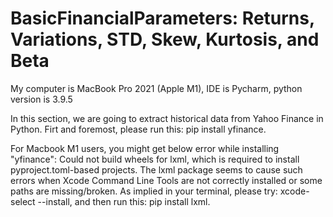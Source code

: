 # BasicFinancialParameters: Returns, Variations, STD, Skew, Kurtosis, and Beta
My computer is MacBook Pro 2021 (Apple M1), IDE is Pycharm, python version is 3.9.5

In this section, we are going to extract historical data from Yahoo Finance in Python. 
Firt and foremost, please run this: pip install yfinance.

For Macbook M1 users, you might get below error while installing "yfinance": Could not build wheels for lxml, which is required to install pyproject.toml-based projects.
The lxml package seems to cause such errors when Xcode Command Line Tools are not correctly installed or some paths are missing/broken. 
As implied in your terminal, please try: xcode-select --install, and then run this: pip install lxml.

